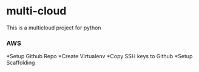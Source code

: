 # multi-cloud
This is a multicloud project for python


### AWS 
*Setup Github Repo
*Create Virtualenv
*Copy SSH keys to Github
*Setup Scaffolding
 
